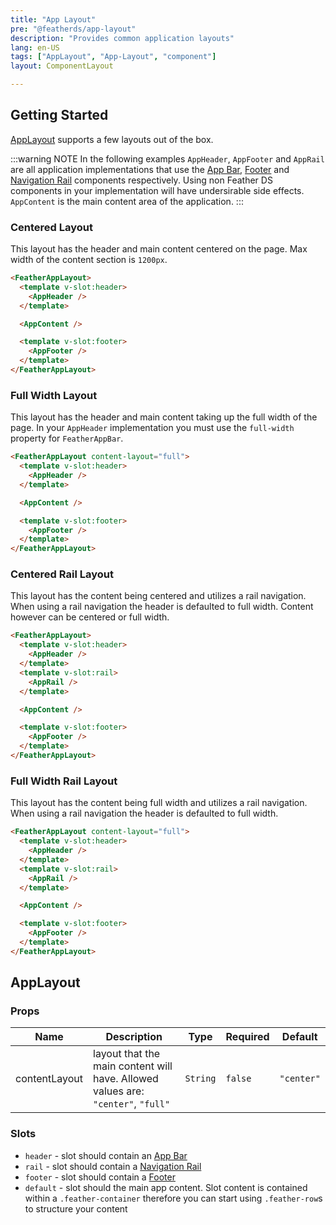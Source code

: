 ```yaml
---
title: "App Layout"
pre: "@featherds/app-layout"
description: "Provides common application layouts"
lang: en-US
tags: ["AppLayout", "App-Layout", "component"]
layout: ComponentLayout

---
```


## Getting Started

[AppLayout](#applayout) supports a few layouts out of the box.

:::warning NOTE
In the following examples `AppHeader`, `AppFooter` and `AppRail` are all application implementations that use the [App Bar](/Components/AppBar/), [Footer](/Components/Footer/) and [Navigation Rail](/Components/NavigationRail/) components respectively. Using non Feather DS components in your implementation will have undersirable side effects. `AppContent` is the main content area of the application.
:::

### Centered Layout

This layout has the header and main content centered on the page. Max width of the content section is `1200px`.

```html
<FeatherAppLayout>
  <template v-slot:header>
    <AppHeader />
  </template>

  <AppContent />

  <template v-slot:footer>
    <AppFooter />
  </template>
</FeatherAppLayout>
```

### Full Width Layout

This layout has the header and main content taking up the full width of the page. In your `AppHeader` implementation you must use the `full-width` property for `FeatherAppBar`.

```html
<FeatherAppLayout content-layout="full">
  <template v-slot:header>
    <AppHeader />
  </template>

  <AppContent />

  <template v-slot:footer>
    <AppFooter />
  </template>
</FeatherAppLayout>
```

### Centered Rail Layout

This layout has the content being centered and utilizes a rail navigation. When using a rail navigation the header is defaulted to full width. Content however can be centered or full width.

```html
<FeatherAppLayout>
  <template v-slot:header>
    <AppHeader />
  </template>
  <template v-slot:rail>
    <AppRail />
  </template>

  <AppContent />

  <template v-slot:footer>
    <AppFooter />
  </template>
</FeatherAppLayout>
```

### Full Width Rail Layout

This layout has the content being full width and utilizes a rail navigation. When using a rail navigation the header is defaulted to full width.

```html
<FeatherAppLayout content-layout="full">
  <template v-slot:header>
    <AppHeader />
  </template>
  <template v-slot:rail>
    <AppRail />
  </template>

  <AppContent />

  <template v-slot:footer>
    <AppFooter />
  </template>
</FeatherAppLayout>
```

## AppLayout

### Props

| Name          | Description                                                                      | Type     | Required | Default    |
| ------------- | -------------------------------------------------------------------------------- | -------- | -------- | ---------- |
| contentLayout | layout that the main content will have. Allowed values are: `"center"`, `"full"` | `String` | `false`  | `"center"` |

### Slots

- `header` - slot should contain an [App Bar](../AppBar/)
- `rail` - slot should contain a [Navigation Rail](../NavigationRail/)
- `footer` - slot should contain a [Footer](../Footer/)
- `default` - slot should the main app content. Slot content is contained within a `.feather-container` therefore you can start using `.feather-row`s to structure your content
